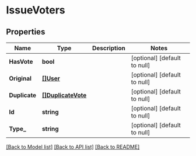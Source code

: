 # IssueVoters

## Properties
Name | Type | Description | Notes
------------ | ------------- | ------------- | -------------
**HasVote** | **bool** |  | [optional] [default to null]
**Original** | [**[]User**](User.md) |  | [optional] [default to null]
**Duplicate** | [**[]DuplicateVote**](DuplicateVote.md) |  | [optional] [default to null]
**Id** | **string** |  | [optional] [default to null]
**Type_** | **string** |  | [optional] [default to null]

[[Back to Model list]](../README.md#documentation-for-models) [[Back to API list]](../README.md#documentation-for-api-endpoints) [[Back to README]](../README.md)

